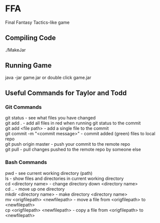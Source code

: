 # FFA
Final Fantasy Tactics-like game

## Compiling Code
./MakeJar

## Running Game
java -jar game.jar
or
double click game.jar

## Useful Commands for Taylor and Todd
### Git Commands
git status - see what files you have changed <br>
git add . - add all files in red when running git status to the commit <br>
git add \<file path\> - add a single file to the commit <br>
git commit -m "\<commit message\>" - commit added (green) files to local repo <br>
git push origin master - push your commit to the remote repo <br>
git pull - pull changes pushed to the remote repo by someone else <br>

### Bash Commands
pwd - see current working directory \(path\) <br>
ls - show files and directories in current working directory <br>
cd \<directory name\> - change directory down \<directory name\> <br>
cd .. - move up one directory <br>
mkdir \<directory name\> - make directory \<directory name\> <br>
mv \<origfilepath\> \<newfilepath\> - move a file from \<origfilepath\> to \<newfilepath\> <br>
cp \<origfilepath\> \<newfilepath\> - copy a file from \<origfilepath\> to \<newfilepath\> <br>
